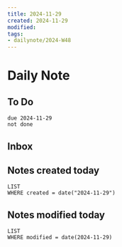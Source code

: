 ```yaml
---
title: 2024-11-29
created: 2024-11-29
modified: 
tags: 
- dailynote/2024-W48
---
```

# Daily Note
## To Do
```tasks
due 2024-11-29
not done
```
## Inbox
## Notes created today
```dataview
LIST
WHERE created = date("2024-11-29")
```
## Notes modified today
```dataview
LIST
WHERE modified = date(2024-11-29)
```
